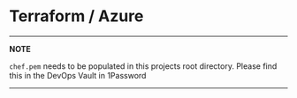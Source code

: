 # Terraform / Azure

---
**NOTE**

`chef.pem` needs to be populated in this projects root directory. Please find this in the DevOps Vault in 1Password

---

